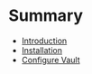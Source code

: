 # Summary

* [Introduction](README.md)
* [Installation](installation.md)
* [Configure Vault](configure-vault.md)

